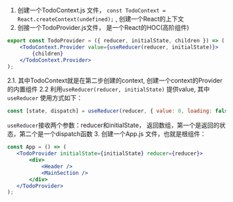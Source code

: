 1. 创建一个TodoContext.js 文件， `const TodoContext = React.createContext(undefined);` , 创建一个React的上下文
2. 创接一个TodoProvider.js文件， 是一个React的HOC(高阶组件)
```jsx
export const TodoProvider = ({ reducer, initialState, children }) => (
	<TodoContext.Provider value={useReducer(reducer, initialState)}>
		{children}
	</TodoContext.Provider>
);
```
 2.1. 其中TodoContext就是在第二步创建的context, 创建一个context的Provider的内置组件
 2.2 利用`useReducer(reducer, initialState)` 提供value, 其中`useReducer` 使用方式如下：
 ```javascript
 const [state, dispatch] = useReducer(reducer, { value: 0, loading: false });
 ```
 `useReducer`接收两个参数：reducer和initialState， 返回数组，第一个是返回的状态，第二个是一个dispatch函数
 3. 创建一个App.js 文件，也就是根组件：
 ```jsx
 const App = () => (
	<TodoProvider initialState={initialState} reducer={reducer}>
		<div>
			<Header />
			<MainSection />
		</div>
	</TodoProvider>
);
 ```